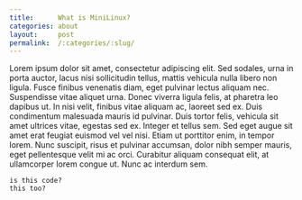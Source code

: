 ```yaml
---
title:      What is MiniLinux?
categories: about
layout:     post
permalink:  /:categories/:slug/
---
```


Lorem ipsum dolor sit amet, consectetur adipiscing elit. Sed sodales, urna in porta auctor, lacus nisi sollicitudin tellus, mattis vehicula nulla libero non ligula. Fusce finibus venenatis diam, eget pulvinar lectus aliquam nec. Suspendisse vitae aliquet urna. Donec viverra ligula felis, at pharetra leo dapibus ut. In nisi velit, finibus vitae aliquam ac, laoreet sed ex. Duis condimentum malesuada mauris id pulvinar. Duis tortor felis, vehicula sit amet ultrices vitae, egestas sed ex. Integer et tellus sem. Sed eget augue sit amet erat feugiat euismod vel vel nisi. Etiam ut porttitor enim, in tempor lorem. Nunc suscipit, risus et pulvinar accumsan, dolor nibh semper mauris, eget pellentesque velit mi ac orci. Curabitur aliquam consequat elit, at ullamcorper lorem congue ut. Nunc ac interdum sem.

~~~
is this code?
this too?
~~~
